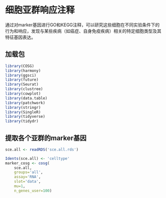 # 细胞亚群响应注释

通过对marker基因进行GO和KEGG注释，可以研究这些细胞在不同实验条件下的行为和响应，发现与某些疾病（如癌症、自身免疫疾病）相关的特定细胞类型及其特征基因表达。



## 加载包

``` r
library(COSG)
library(harmony)
library(ggsci)
library(future)
library(Seurat)
library(clustree)
library(cowplot)
library(data.table)
library(patchwork)
library(stringr)
library(SingleR)
library(tidyverse)
library(tidydr)
```

## 提取各个亚群的marker基因

``` r
sce.all <- readRDS('sce.all.rds')

Idents(sce.all) <- 'celltype'
marker_cosg <- cosg(
    sce.all,
    groups='all',
    assay='RNA',
    slot='data',
    mu=1,
    n_genes_user=100)
```



